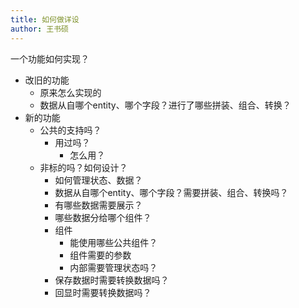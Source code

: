 ```yaml
---
title: 如何做详设
author: 王书硕
---
```

一个功能如何实现？
- 改旧的功能
  - 原来怎么实现的
  - 数据从自哪个entity、哪个字段？进行了哪些拼装、组合、转换？
- 新的功能
  - 公共的支持吗？
    - 用过吗？
      - 怎么用？
  - 非标的吗？如何设计？
    - 如何管理状态、数据？
    - 数据从自哪个entity、哪个字段？需要拼装、组合、转换吗？
    - 有哪些数据需要展示？
    - 哪些数据分给哪个组件？
    - 组件
      - 能使用哪些公共组件？
      - 组件需要的参数
      - 内部需要管理状态吗？
    - 保存数据时需要转换数据吗？
    - 回显时需要转换数据吗？
    
    